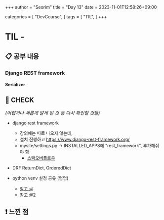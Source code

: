 +++
author = "Seorim"
title =  "Day 13"
date = 2023-11-01T12:58:26+09:00

categories = [
    "DevCourse",
]
tags = [
    "TIL",
]
+++

# TIL -

## 📋 공부 내용

### Django REST framework

#### Serializer

## 👀 CHECK

_<span style = "font-size:15px">(어렵거나 새롭게 알게 된 것 등 다시 확인할 것들)</span>_

-   django rest framework

    -   강의에는 따로 나오지 않는데,
    -   설치 진행하고 <https://www.django-rest-framework.org/>
    -   mysite/settings.py -> INSTALLED_APPS에 "rest_framework", 추가해줘야 함
        -   [스택오버플로우](https://stackoverflow.com/questions/38366861/django-templatedoesnotexist-rest-framework-api-html)

-   DRF ReturnDict, OrderedDict
-   python venv 설정 공유 (협업)
    -   [참고 글](https://takeheed.tistory.com/13)
    -   [참고 글2](https://codingrepo.tistory.com/56)

## ❗ 느낀 점
